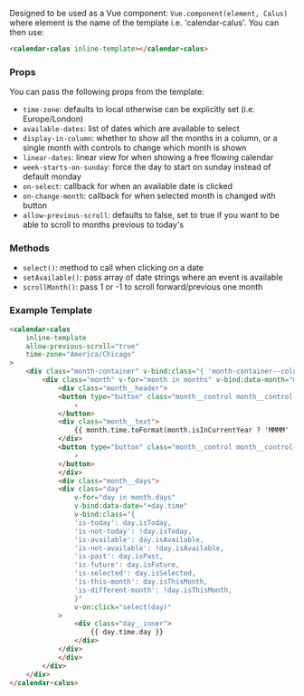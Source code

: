 Designed to be used as a Vue component: `Vue.component(element, Calus)` where element is the name of the template i.e. 'calendar-calus'. You can then use:
```html
<calendar-calus inline-template></calendar-calus>
```

### Props
You can pass the following props from the template:
- `time-zone`: defaults to local otherwise can be explicitly set (i.e. Europe/London)
- `available-dates`: list of dates which are available to select
- `display-in-column`: whether to show all the months in a column, or a single month with controls to change which month is shown
- `linear-dates`: linear view for when showing a free flowing calendar
- `week-starts-on-sunday`: force the day to start on sunday instead of default monday
- `on-select`: callback for when an available date is clicked
- `on-change-month`: callback for when selected month is changed with button
- `allow-previous-scroll`: defaults to false, set to true if you want to be able to scroll to months previous to today's

### Methods
- `select()`: method to call when clicking on a date
- `setAvailable()`: pass array of date strings where an event is available
- `scrollMonth()`: pass 1 or -1 to scroll forward/previous one month

### Example Template
```html
<calendar-calus
    inline-template
    allow-previous-scroll="true"
	time-zone="America/Chicago"
>
    <div class="month-container" v-bind:class="{ 'month-container--column': displayInColumn }">
        <div class="month" v-for="month in months" v-bind:data-month="month.time.toFormat('MM/y')">
            <div class="month__header">
            <button type="button" class="month__control month__control--prev" :disabled="month.disablePrevScroll" v-if="!displayInColumn" v-on:click="scrollMonth(-1)">
                ‹
            </button>
            <div class="month__text">
                {{ month.time.toFormat(month.isInCurrentYear ? 'MMMM' : 'MMMM y') }}
            </div>
            <button type="button" class="month__control month__control--next" v-if="!displayInColumn" v-on:click="scrollMonth(1)">
                ›
            </button>
            </div>
            <div class="month__days">
            <div class="day"
                v-for="day in month.days"
                v-bind:data-date="+day.time"
                v-bind:class="{
                'is-today': day.isToday,
                'is-not-today': !day.isToday,
                'is-available': day.isAvailable,
                'is-not-available': !day.isAvailable,
                'is-past': day.isPast,
                'is-future': day.isFuture,
                'is-selected': day.isSelected,
                'is-this-month': day.isThisMonth,
                'is-different-month': !day.isThisMonth,
                }"
                v-on:click="select(day)"
            >
                <div class="day__inner">
                    {{ day.time.day }}
                </div>
            </div>
            </div>
        </div>
    </div>
</calendar-calus>
```
